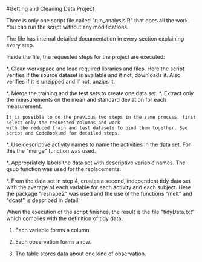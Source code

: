 #Getting and Cleaning Data Project

There is only one script file called "run_analysis.R" that does all the work. You can run the script without any modifications.

The file has internal detailed documentation in every section explaining every step.

Inside the file, the requested steps for the project are executed:

 *. Clean workspace and load required libraries and files. Here the script verifies if the source dataset     is available and if not, downloads it. Also verifies if it is unzipped and if not, unzips it.
 
 *. Merge the training and the test sets to create one data set.
 *. Extract only the measurements on the mean and standard deviation for each measurement.
 
    It is possible to do the previous two steps in the same process, first select only the requested columns and work
    with the reduced train and test datasets to bind them together. See script and CodeBook.md for detailed steps.
 
 *. Use descriptive activity names to name the activities in the data set. For this the "merge" function     was used.
 
 *. Appropriately labels the data set with descriptive variable names. The gsub function was used for the     replacements.
 
 *. From the data set in step 4, creates a second, independent tidy data set with the average 
    of each variable for each activity and each subject. Here the package "reshape2" was used and the use     of the functions "melt" and "dcast" is described in detail.
    
    
When the execution of the script finishes, the result is the file "tidyData.txt" which complies with the definition of tidy data:

1. Each variable forms a column.

2. Each observation forms a row.

3. The table stores data about one kind of observation.
